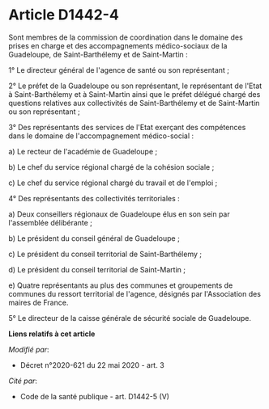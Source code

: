 # Article D1442-4

Sont membres de la commission de coordination dans le domaine des prises en charge et des accompagnements médico-sociaux de
la Guadeloupe, de Saint-Barthélemy et de Saint-Martin :

1° Le directeur général de l'agence de santé ou son représentant ;

2° Le préfet de la Guadeloupe ou son représentant, le représentant de l'Etat à Saint-Barthélemy et à Saint-Martin ainsi que
le préfet délégué chargé des questions relatives aux collectivités de Saint-Barthélemy et de Saint-Martin ou son
représentant ;

3° Des représentants des services de l'Etat exerçant des compétences dans le domaine de l'accompagnement médico-social :

a) Le recteur de l'académie de Guadeloupe ;

b) Le chef du service régional chargé de la cohésion sociale ;

c) Le chef du service régional chargé du travail et de l'emploi ;

4° Des représentants des collectivités territoriales :

a) Deux conseillers régionaux de Guadeloupe élus en son sein par l'assemblée délibérante ;

b) Le président du conseil général de Guadeloupe ;

c) Le président du conseil territorial de Saint-Barthélemy ;

d) Le président du conseil territorial de Saint-Martin ;

e) Quatre représentants au plus des communes et groupements de communes du ressort territorial de l'agence, désignés par
l'Association des maires de France.

5° Le directeur de la caisse générale de sécurité sociale de Guadeloupe.

**Liens relatifs à cet article**

_Modifié par_:

  - Décret n°2020-621 du 22 mai 2020 - art. 3

_Cité par_:

  - Code de la santé publique - art. D1442-5 (V)

